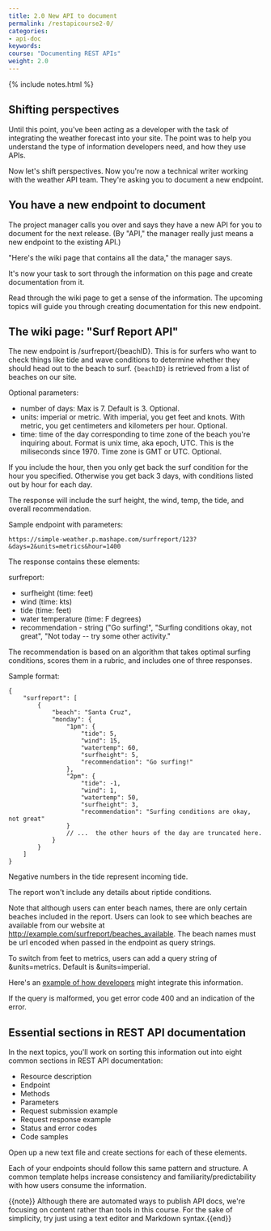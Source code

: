 ```yaml
---
title: 2.0 New API to document
permalink: /restapicourse2-0/
categories:
- api-doc
keywords: 
course: "Documenting REST APIs"
weight: 2.0
---
```

{% include notes.html %}

## Shifting perspectives

Until this point, you've been acting as a developer with the task of integrating the weather forecast into your site. The point was to help you understand the type of information developers need, and how they use APIs.

Now let's shift perspectives. Now you're now a technical writer working with the weather API team. They're asking you to document a new endpoint. 

## You have a new endpoint to document

The project manager calls you over and says they have a new API for you to document for the next release. (By "API," the manager really just means a new endpoint to the existing API.)

"Here's the wiki page that contains all the data," the manager says. 

It's now your task to sort through the information on this page and create documentation from it.

Read through the wiki page to get a sense of the information. The upcoming topics will guide you through creating documentation for this new endpoint.

## The wiki page: "Surf Report API"

The new endpoint is /surfreport/{beachID}. This is for surfers who want to check things like tide and wave conditions to determine whether they should head out to the beach to surf. `{beachID}` is retrieved from a list of beaches on our site.

Optional parameters: 

* number of days: Max is 7. Default is 3. Optional.
* units: imperial or metric. With imperial, you get feet and knots. With metric, you get centimeters and kilometers per hour. Optional.
* time: time of the day corresponding to time zone of the beach you're inquiring about. Format is unix time, aka epoch, UTC. This is the miliseconds since 1970. Time zone is GMT or UTC. Optional.

If you include the hour, then you only get back the surf condition for the hour you specified. Otherwise you get back 3 days, with conditions listed out by hour for each day. 

The response will include the surf height, the wind, temp, the tide, and overall recommendation.

Sample endpoint with parameters: 

```
https://simple-weather.p.mashape.com/surfreport/123?&days=2&units=metrics&hour=1400
```

The response contains these elements:

surfreport: 

* surfheight (time: feet)
* wind (time: kts)
* tide (time: feet)
* water temperature (time: F degrees)
* recommendation - string ("Go surfing!", "Surfing conditions okay, not great", "Not today -- try some other activity."
 
The recommendation is based on an algorithm that takes optimal surfing conditions, scores them in a rubric, and includes one of three responses.
 
Sample format:
 
```
{
    "surfreport": [
        {
            "beach": "Santa Cruz",
            "monday": {
                "1pm": {
                    "tide": 5,
                    "wind": 15,
                    "watertemp": 60,
                    "surfheight": 5,
                    "recommendation": "Go surfing!"
                },
                "2pm": {
                    "tide": -1,
                    "wind": 1,
                    "watertemp": 50,
                    "surfheight": 3,
                    "recommendation": "Surfing conditions are okay, not great"
                }
                // ...  the other hours of the day are truncated here.
            }
        }
    ]
}
```
 
Negative numbers in the tide represent incoming tide.

The report won't include any details about riptide conditions. 

Note that although users can enter beach names, there are only certain beaches included in the report. Users can look to see which beaches are available from our website at http://example.com/surfreport/beaches_available. The beach names must be url encoded when passed in the endpoint as query strings.

To switch from feet to metrics, users can add a query string of &units=metrics. Default is &units=imperial.

Here's an [example of how developers](http://www.surfline.com/surf-report/south-beach-ca-northern-california_5088/) might integrate this information.

If the query is malformed, you get error code 400 and an indication of the error.


## Essential sections in REST API documentation

In the next topics, you'll work on sorting this information out into eight common sections in REST API documentation: 

* Resource description
* Endpoint
* Methods
* Parameters
* Request submission example
* Request response example
* Status and error codes
* Code samples

Open up a new text file and create sections for each of these elements. 

Each of your endpoints should follow this same pattern and structure. A common template helps increase consistency and familiarity/predictability with how users consume the information.

{{note}} Although there are automated ways to publish API docs, we're focusing on content rather than tools in this course. For the sake of simplicity, try just using a text editor and Markdown syntax.{{end}}




